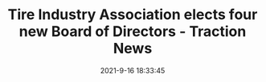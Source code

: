 ---
"title": "Tire Industry Association elects four new Board of Directors - Traction News"
"date": "2021-9-16 18:33:45"
"feed_name": "GOOGLENEWSINDUSTRIAL"
"feed_website": "https://news.google.com/search?q=industrial%2Bincident&hl=en-US&gl=US&ceid=US:en"
"feed_rss": "https://news.google.com/rss/search?q=industrial%2Bincident&hl=en-US&gl=US&ceid=US:en"
"link": "http://www.tractionnews.com/tire-industry-association-elects-four-new-board-of-directors/"
"file": "_posts/2021-1-1-340e3989f7bd218c7c79abbb90a18c409d58343d.md"
"accident": "0"
"drilling": "0"
"dead": "0"
"injured": "0"
---